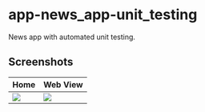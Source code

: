# app-news_app-unit_testing

News app with automated unit testing.


## Screenshots

| Home | Web View |
| --- | --- |
| ![](https://github.com/jervygu/app-news_app-unit_testing/blob/master/screenshots/Simulator%20Screen%20Shot%20-%20iPhone%2012%20-%202021-07-05%20at%2019.23.34.png) | ![](https://github.com/jervygu/app-news_app-unit_testing/blob/master/screenshots/Simulator%20Screen%20Shot%20-%20iPhone%2012%20-%202021-07-05%20at%2019.24.19.png) |

